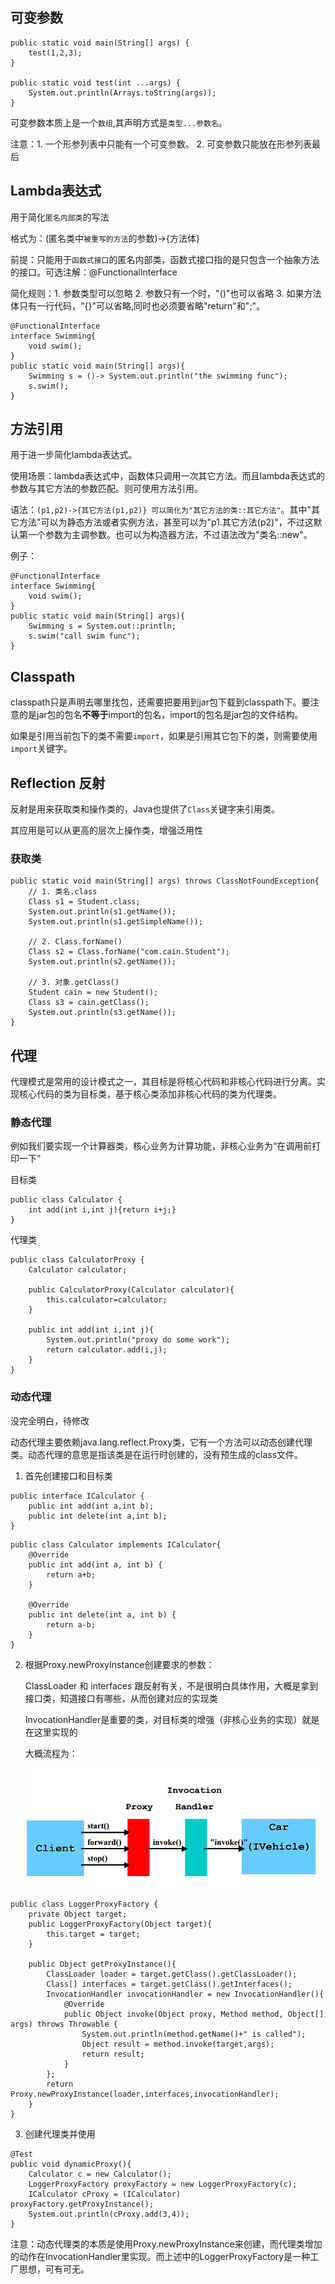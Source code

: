## 可变参数
````
public static void main(String[] args) {
    test(1,2,3);
}

public static void test(int ...args) {
    System.out.println(Arrays.toString(args));
}
````
可变参数本质上是一个`数组`,其声明方式是`类型...参数名`。

注意：1. 一个形参列表中只能有一个可变参数。 2. 可变参数只能放在形参列表最后

## Lambda表达式
用于简化`匿名内部类`的写法

格式为：(匿名类中`被重写的方法`的参数)->{方法体}

前提：只能用于`函数式接口`的匿名内部类，函数式接口指的是只包含一个抽象方法的接口。可选注解：@FunctionalInterface

简化规则：1. 参数类型可以忽略 2. 参数只有一个时，"()"也可以省略 3. 如果方法体只有一行代码，"{}"可以省略,同时也必须要省略"return"和";"。

````
@FunctionalInterface
interface Swimming{
    void swim();
}
public static void main(String[] args){
    Swimming s = ()-> System.out.println("the swimming func");
    s.swim();
}
````

## 方法引用
用于进一步简化lambda表达式。

使用场景：lambda表达式中，函数体只调用一次其它方法。而且lambda表达式的参数与其它方法的参数匹配。则可使用方法引用。

语法：`(p1,p2)->{其它方法(p1,p2)} 可以简化为"其它方法的类::其它方法"`。其中"其它方法"可以为静态方法或者实例方法，甚至可以为"p1.其它方法(p2)"，不过这默认第一个参数为主调参数。也可以为构造器方法，不过语法改为"类名::new"。

例子：
````
@FunctionalInterface
interface Swimming{
    void swim();
}
public static void main(String[] args){
    Swimming s = System.out::println;
    s.swim("call swim func");
}
````

## Classpath
classpath只是声明去哪里找包，还需要把要用到jar包下载到classpath下。要注意的是jar包的包名**不等于**import的包名，import的包名是jar包的文件结构。

如果是引用当前包下的类不需要`import`，如果是引用其它包下的类，则需要使用`import`关键字。


## Reflection 反射
反射是用来获取类和操作类的，Java也提供了`Class`关键字来引用类。

其应用是可以从更高的层次上操作类，增强泛用性
### 获取类
    public static void main(String[] args) throws ClassNotFoundException{
        // 1. 类名.class
        Class s1 = Student.class;
        System.out.println(s1.getName());
        System.out.println(s1.getSimpleName());

        // 2. Class.forName()
        Class s2 = Class.forName("com.cain.Student");
        System.out.println(s2.getName());

        // 3. 对象.getClass()
        Student cain = new Student();
        Class s3 = cain.getClass();
        System.out.println(s3.getName());
    }


## 代理

代理模式是常用的设计模式之一，其目标是将核心代码和非核心代码进行分离。实现核心代码的类为目标类，基于核心类添加非核心代码的类为代理类。

### 静态代理

例如我们要实现一个计算器类，核心业务为计算功能，非核心业务为“在调用前打印一下”

目标类
```
public class Calculator {
    int add(int i,int j){return i+j;}
}
```

代理类
```
public class CalculatorProxy {
    Calculator calculator;

    public CalculatorProxy(Calculator calculator){
        this.calculator=calculator;
    }

    public int add(int i,int j){
        System.out.println("proxy do some work");
        return calculator.add(i,j);
    }
}
```

### 动态代理

没完全明白，待修改

动态代理主要依赖java.lang.reflect.Proxy类，它有一个方法可以动态创建代理类。动态代理的意思是指该类是在运行时创建的，没有预生成的class文件。

1. 首先创建接口和目标类

```
public interface ICalculator {
    public int add(int a,int b);
    public int delete(int a,int b);
}
```

```
public class Calculator implements ICalculator{
    @Override
    public int add(int a, int b) {
        return a+b;
    }

    @Override
    public int delete(int a, int b) {
        return a-b;
    }
}
```

2. 根据Proxy.newProxyInstance创建要求的参数：

    ClassLoader 和 interfaces 跟反射有关，不是很明白具体作用，大概是拿到接口类，知道接口有哪些，从而创建对应的实现类

    InvocationHandler是重要的类，对目标类的增强（非核心业务的实现）就是在这里实现的

    大概流程为：

    ![Alt text](pic/dynamicProxy.png)

```
public class LoggerProxyFactory {
    private Object target;
    public LoggerProxyFactory(Object target){
        this.target = target;
    }

    public Object getProxyInstance(){
        ClassLoader loader = target.getClass().getClassLoader();
        Class[] interfaces = target.getClass().getInterfaces();
        InvocationHandler invocationHandler = new InvocationHandler(){
            @Override
            public Object invoke(Object proxy, Method method, Object[] args) throws Throwable {
                System.out.println(method.getName()+" is called");
                Object result = method.invoke(target,args);
                return result;
            }
        };
        return Proxy.newProxyInstance(loader,interfaces,invocationHandler);
    }
}
```

3. 创建代理类并使用

```
@Test
public void dynamicProxy(){
    Calculator c = new Calculator();
    LoggerProxyFactory proxyFactory = new LoggerProxyFactory(c);
    ICalculator cProxy = (ICalculator) proxyFactory.getProxyInstance();
    System.out.println(cProxy.add(3,4));
}
```

注意：动态代理类的本质是使用Proxy.newProxyInstance来创建，而代理类增加的动作在InvocationHandler里实现。而上述中的LoggerProxyFactory是一种工厂思想，可有可无。